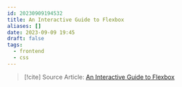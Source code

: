 ```yaml
---
id: 20230909194532
title: An Interactive Guide to Flexbox
aliases: []
date: 2023-09-09 19:45
draft: false
tags:
  - frontend
  - css
---
```

> [!cite] Source Article: 
> [An Interactive Guide to Flexbox](https://www.joshwcomeau.com/css/interactive-guide-to-flexbox)

